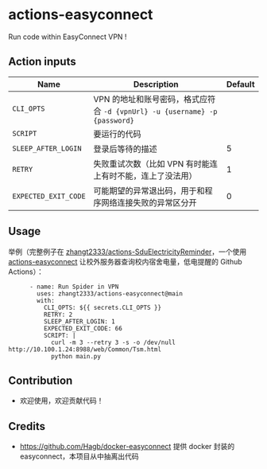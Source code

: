 # actions-easyconnect
Run code within EasyConnect VPN !


## Action inputs

| Name | Description | Default |
| --- | --- | --- |
| `CLI_OPTS` | VPN 的地址和账号密码，格式应符合 `-d {vpnUrl} -u {username} -p {password}` |  |
| `SCRIPT`             | 要运行的代码                                                 |         |
| `SLEEP_AFTER_LOGIN`  | 登录后等待的描述                                             | 5       |
| `RETRY`              | 失败重试次数（比如 VPN 有时能连上有时不能，连上了没法用）    | 1       |
| `EXPECTED_EXIT_CODE` | 可能期望的异常退出码，用于和程序网络连接失败的异常区分开     | 0       |

## Usage

举例（完整例子在 [zhangt2333/actions-SduElectricityReminder](https://github.com/zhangt2333/actions-SduElectricityReminder/blob/26d9c37a231f2bea89b2eb8117c0b0d2717a0f2e/.github/workflows/SduElectricityReminder.yml#L23-L38)，一个使用 [actions-easyconnect](https://github.com/zhangt2333/actions-easyconnect) 让校外服务器查询校内宿舍电量，低电提醒的 Github Actions）：

```
      - name: Run Spider in VPN
        uses: zhangt2333/actions-easyconnect@main
        with:
          CLI_OPTS: ${{ secrets.CLI_OPTS }}
          RETRY: 2
          SLEEP_AFTER_LOGIN: 1
          EXPECTED_EXIT_CODE: 66
          SCRIPT: |
            curl -m 3 --retry 3 -s -o /dev/null http://10.100.1.24:8988/web/Common/Tsm.html
            python main.py
```

## Contribution

* 欢迎使用，欢迎贡献代码！

## Credits

- https://github.com/Hagb/docker-easyconnect 提供 docker 封装的 easyconnect，本项目从中抽离出代码


